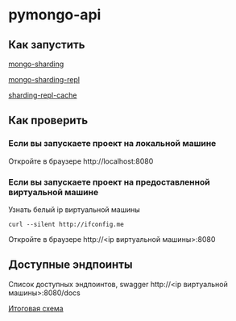 # pymongo-api

## Как запустить

[mongo-sharding](mongo-sharding/README.md)

[mongo-sharding-repl](mongo-sharding-repl/README.md)

[sharding-repl-cache](sharding-repl-cache/README.md)

## Как проверить

### Если вы запускаете проект на локальной машине

Откройте в браузере http://localhost:8080

### Если вы запускаете проект на предоставленной виртуальной машине

Узнать белый ip виртуальной машины

```shell
curl --silent http://ifconfig.me
```

Откройте в браузере http://<ip виртуальной машины>:8080

## Доступные эндпоинты

Список доступных эндпоинтов, swagger http://<ip виртуальной машины>:8080/docs





[Итоговая схема](diagram.drawio)